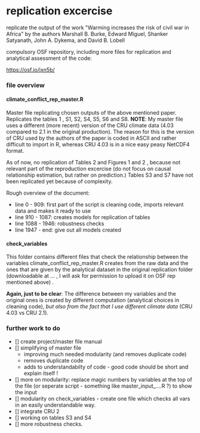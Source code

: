 # replication excercise

replicate the output of the work "Warming increases the risk of civil war in Africa" by the authors Marshall B. Burke, Edward Miguel, Shanker Satyanath, John A. Dykema, and David B. Lobell

compulsory OSF repository, including more files for replication and analytical assessment of the code:

https://osf.io/jxn5b/


### file overview

#### climate_conflict_rep_master.R

Master file replicating chosen outputs of the above mentioned paper. Replicates the tables 1 , S1, S2, S4, S5, S6 and S8.
**NOTE**: My master file uses a different (more recent) version of the CRU climate data (4.03 compared to 2.1 in the original production).
The reason for this is the version of CRU used by the authors of the paper is coded in ASCII and rather difficult to import in R, whereas CRU 4.03 is in a nice easy peasy NetCDF4 format.

As of now, no replication of Tables 2 and Figures 1 and 2 , because not relevant part of the reproduction excercise (do not focus on causal relationship estimation, but rather on prediction.)
Tables S3 and S7 have not been replicated yet because of complexity.

Rough overview of the document: 
- line 0 - 909: 	first part of the script is cleaning code, imports relevant data and makes it ready to use 
- line 910 - 1087: 	creates models for replication of tables
- line 1088 - 1946: robustness checks
- line 1947 - end:	give out all models created

#### check_variables

This folder contains different files that check the relationship between the variables climate_conflict_rep_master.R creates from the raw data and the ones that are given by the analytical
dataset in the original replication folder (downloadable at ... , I will ask for permission to upload it on OSF rep mentioned above)  . 

**Again, just to be clear**: The difference between my variables and the original ones is created by different computation (analytical choices in cleaning code),
*but also from the fact that I use different climate data* (CRU 4.03 vs CRU 2.1). 

### further work to do 

- [] create project/master file manual
- [] simplifying of master file 
  - improving much needed modularity (and removes duplicate code)
  - removes duplicate code
  - adds to understandabilty of code - good code should be short and explain itself !
- [] more on modularity: replace magic numbers by variables at the top of the file (or seperate script - something like master_input_....R ?) to show the input
- [] modularity on check_variables - create one file which checks all vars in an easily understandable way.
- [] integrate CRU 2
- [] working on tables S3 and S4
- [] more robustness checks.
